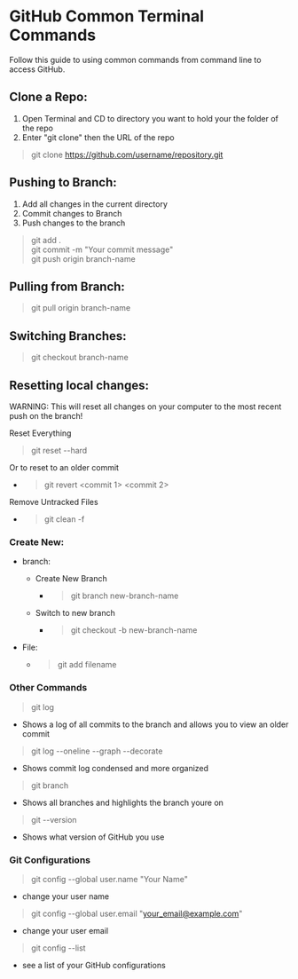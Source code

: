 
# GitHub Common Terminal Commands
Follow this guide to using common commands from command line to access GitHub.

## Clone a Repo: 
1. Open Terminal and CD to directory you want to hold your the folder of the repo
2. Enter "git clone" then the URL of the repo
> git clone https://github.com/username/repository.git

## Pushing to Branch:
1. Add all changes in the current  directory
2. Commit changes to Branch
3. Push changes to the branch
> git add . \
 > git commit -m "Your commit message" \
 > git push origin branch-name 


## Pulling from Branch:
> git pull origin branch-name

## Switching Branches:
> git checkout branch-name

## Resetting local changes:
WARNING: This will reset all changes on your computer to the most recent push on the branch!

Reset Everything
> git reset --hard

Or to reset to an older commit
  * > git revert <commit 1> <commit 2>

Remove Untracked Files
  * > git clean -f

### Create New:
* branch:
  * Create New Branch
    * > git branch new-branch-name
  * Switch to new branch
    * > git checkout -b new-branch-name

* File:
  * > git add filename

### Other Commands
>  git log
  * Shows a log of all commits to the branch and allows you to view an older commit
  
> git log --oneline --graph --decorate
  * Shows commit log condensed and more organized

> git branch 
  * Shows all branches and highlights the branch youre on 

> git --version
  * Shows what version of GitHub you use
  
### Git Configurations

> git config --global user.name "Your Name" 
  * change your user name
> git config --global user.email "your_email@example.com" 
  * change your user email
> git config --list
  * see a list of your GitHub configurations

